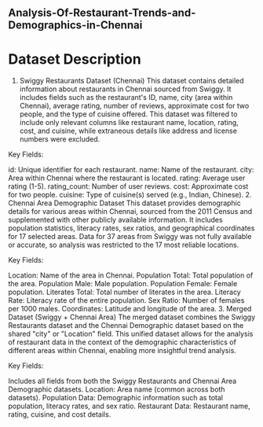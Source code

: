 ## Analysis-Of-Restaurant-Trends-and-Demographics-in-Chennai
# Dataset Description
1. Swiggy Restaurants Dataset (Chennai)
This dataset contains detailed information about restaurants in Chennai sourced from Swiggy. It includes fields such as the restaurant's ID, name, city (area within Chennai), average rating, number of reviews, approximate cost for two people, and the type of cuisine offered. This dataset was filtered to include only relevant columns like restaurant name, location, rating, cost, and cuisine, while extraneous details like address and license numbers were excluded.

Key Fields:

id: Unique identifier for each restaurant.
name: Name of the restaurant.
city: Area within Chennai where the restaurant is located.
rating: Average user rating (1-5).
rating_count: Number of user reviews.
cost: Approximate cost for two people.
cuisine: Type of cuisine(s) served (e.g., Indian, Chinese).
2. Chennai Area Demographic Dataset
This dataset provides demographic details for various areas within Chennai, sourced from the 2011 Census and supplemented with other publicly available information. It includes population statistics, literacy rates, sex ratios, and geographical coordinates for 17 selected areas. Data for 37 areas from Swiggy was not fully available or accurate, so analysis was restricted to the 17 most reliable locations.

Key Fields:

Location: Name of the area in Chennai.
Population Total: Total population of the area.
Population Male: Male population.
Population Female: Female population.
Literates Total: Total number of literates in the area.
Literacy Rate: Literacy rate of the entire population.
Sex Ratio: Number of females per 1000 males.
Coordinates: Latitude and longitude of the area.
3. Merged Dataset (Swiggy + Chennai Area)
The merged dataset combines the Swiggy Restaurants dataset and the Chennai Demographic dataset based on the shared "city" or "Location" field. This unified dataset allows for the analysis of restaurant data in the context of the demographic characteristics of different areas within Chennai, enabling more insightful trend analysis.

Key Fields:

Includes all fields from both the Swiggy Restaurants and Chennai Area Demographic datasets.
Location: Area name (common across both datasets).
Population Data: Demographic information such as total population, literacy rates, and sex ratio.
Restaurant Data: Restaurant name, rating, cuisine, and cost details.
